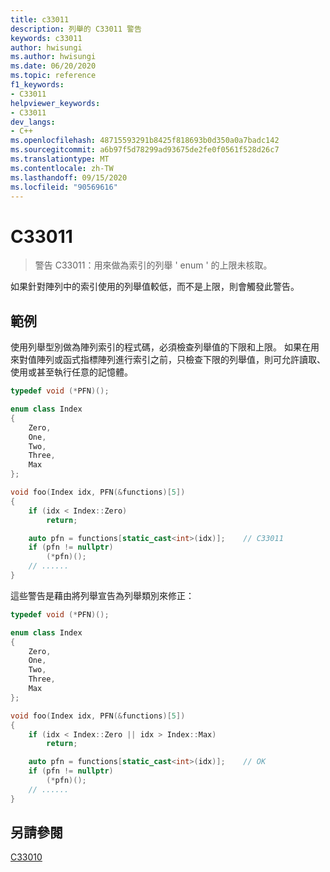 ```yaml
---
title: c33011
description: 列舉的 C33011 警告
keywords: c33011
author: hwisungi
ms.author: hwisungi
ms.date: 06/20/2020
ms.topic: reference
f1_keywords:
- C33011
helpviewer_keywords:
- C33011
dev_langs:
- C++
ms.openlocfilehash: 48715593291b8425f818693b0d350a0a7badc142
ms.sourcegitcommit: a6b97f5d78299ad93675de2fe0f0561f528d26c7
ms.translationtype: MT
ms.contentlocale: zh-TW
ms.lasthandoff: 09/15/2020
ms.locfileid: "90569616"
---
```

# <a name="c33011"></a>C33011

> 警告 C33011：用來做為索引的列舉 ' enum ' 的上限未核取。

如果針對陣列中的索引使用的列舉值較低，而不是上限，則會觸發此警告。


## <a name="example"></a>範例

使用列舉型別做為陣列索引的程式碼，必須檢查列舉值的下限和上限。 如果在用來對值陣列或函式指標陣列進行索引之前，只檢查下限的列舉值，則可允許讀取、使用或甚至執行任意的記憶體。

```cpp
typedef void (*PFN)();

enum class Index
{
    Zero,
    One,
    Two,
    Three,
    Max
};

void foo(Index idx, PFN(&functions)[5])
{
    if (idx < Index::Zero)
        return;

    auto pfn = functions[static_cast<int>(idx)];    // C33011
    if (pfn != nullptr)
        (*pfn)();
    // ......
}
```
這些警告是藉由將列舉宣告為列舉類別來修正：

```cpp
typedef void (*PFN)();

enum class Index
{
    Zero,
    One,
    Two,
    Three,
    Max
};

void foo(Index idx, PFN(&functions)[5])
{
    if (idx < Index::Zero || idx > Index::Max)
        return;

    auto pfn = functions[static_cast<int>(idx)];    // OK
    if (pfn != nullptr)
        (*pfn)();
    // ......
}
```

## <a name="see-also"></a>另請參閱

[C33010](/cpp/code-quality/c33010)
